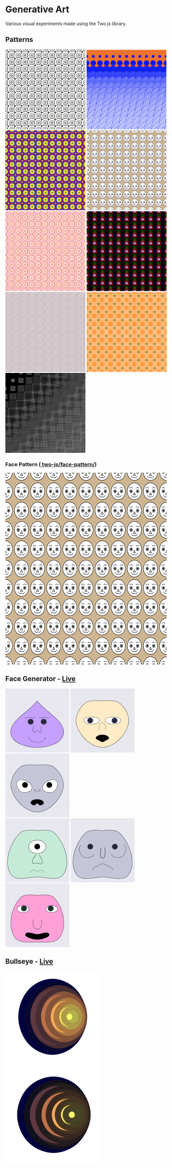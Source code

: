 <h1>Generative Art</h1>
<p>Various visual experiments made using the Two.js library.</p>

<h2>Patterns</h2>
<div style="display:inline-block">
  <img height="250px" width="250px" src="two-js/imgs/pattern4.png" alt="pattern">
  <img height="250px" width="250px" src="two-js/imgs/pattern2.png" alt="pattern">
  <img height="250px" width="250px" src="two-js/imgs/pattern1.png" alt="pattern">
  <img height="250px" width="250px" src="two-js/imgs/pattern5.png" alt="pattern">
  <img height="250px" width="250px" src="two-js/imgs/pattern3.png" alt="pattern">
  <img height="250px" width="250px" src="two-js/imgs/pattern6.png" alt="pattern">
  <img height="250px" width="250px" src="two-js/imgs/pattern7.png" alt="pattern">
  <img height="250px" width="250px" src="two-js/imgs/pattern8.png" alt="pattern">
  <img height="250px" width="250px" src="two-js/imgs/pattern9.png" alt="pattern">
 
  
  
  <h3>Face Pattern (<a href="https://github.com/anokhee/creative_coding/tree/master/two-js/face-pattern"> two-js/face-pattern/</a>)</h3> 
  <img height="600px" width="600px" src="two-js/imgs/pattern5.png" alt="pattern">
</div>

<h2>Face Generator - <a href="http://anokhee.github.io/v2">Live</a></h2>
<div style="display:inline-block">
  <img height="200px" width="200px" src="two-js/imgs/face1.png" alt="Face 1">
  <img height="200px" width="200px" src="two-js/imgs/face2.png" alt="Face 2">
  <img height="200px" width="200px" src="two-js/imgs/face3.png" alt="Face 3"><br>
  <img height="200px" width="200px" src="two-js/imgs/face4.png" alt="Face 4">
  <img height="200px" width="200px" src="two-js/imgs/face5.png" alt="Face 5">
  <img height="200px" width="200px" src="two-js/imgs/face6.png" alt="Face 6">
</div>

<h2>Bullseye - <a href="http://anokhee.github.io/bullseye">Live</a></h2>
<div style="display:inline-block">
  <img height="300px" width="300px" src="two-js/imgs/bullseye-light.png" alt="light">
  <img height="300px" width="300px" src="two-js/imgs/bullseye-dark.png" alt="dark">
</div>
